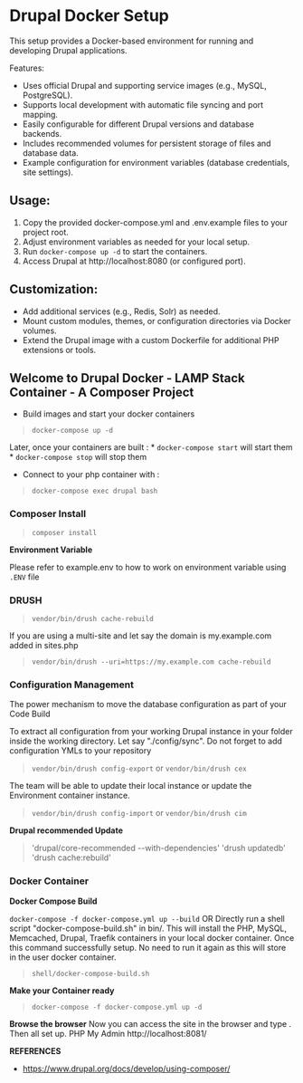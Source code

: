 # Drupal Docker Setup
 
 This setup provides a Docker-based environment for running and developing Drupal applications.

 Features:
 - Uses official Drupal and supporting service images (e.g., MySQL, PostgreSQL).
 - Supports local development with automatic file syncing and port mapping.
 - Easily configurable for different Drupal versions and database backends.
 - Includes recommended volumes for persistent storage of files and database data.
 - Example configuration for environment variables (database credentials, site settings).

## Usage:
 1. Copy the provided docker-compose.yml and .env.example files to your project root.
 2. Adjust environment variables as needed for your local setup.
 3. Run `docker-compose up -d` to start the containers.
 4. Access Drupal at http://localhost:8080 (or configured port).
 
 ## Customization:
 - Add additional services (e.g., Redis, Solr) as needed.
 - Mount custom modules, themes, or configuration directories via Docker volumes.
 - Extend the Drupal image with a custom Dockerfile for additional PHP extensions or tools.
 
## Welcome to Drupal Docker - LAMP Stack Container - A Composer Project

* Build images and start your docker containers 
> `docker-compose up -d`
        
Later, once your containers are built : 
    * `docker-compose start` will start them
    * `docker-compose stop` will stop them


* Connect to your php container with :
> `docker-compose exec drupal bash`
  

### Composer Install

> `composer install`


**Environment Variable**


Please refer to example.env to how to work on environment variable using `.ENV` file

### DRUSH

> `vendor/bin/drush cache-rebuild`

If you are using a multi-site and let say the domain is my.example.com added in sites.php
> `vendor/bin/drush --uri=https://my.example.com cache-rebuild`


### Configuration Management

The power mechanism to move the database configuration as part of your Code Build

To extract all configuration from your working Drupal instance in your folder inside the working directory. Let say "./config/sync". Do not forget to add configuration YMLs to your repository
> `vendor/bin/drush config-export`
or
> `vendor/bin/drush cex`

The team will be able to update their local instance or update the Environment  container instance.
> `vendor/bin/drush config-import`
or
> `vendor/bin/drush cim`


**Drupal recommended Update**

> 'drupal/core-recommended --with-dependencies'
> 'drush updatedb'
> 'drush cache:rebuild'

### Docker Container

**Docker Compose Build**

`docker-compose -f docker-compose.yml up --build`
OR
Directly run a shell script "docker-compose-build.sh" in bin/. This will install the PHP, MySQL, Memcached, Drupal, Traefik containers in your local docker container. Once this command successfully setup. No need to run it again as this will store in the user docker container. 

> `shell/docker-compose-build.sh`

**Make your Container ready**

> `docker-compose -f docker-compose.yml up -d`


**Browse the browser**
Now you can access the site in the browser and type [](http://localhost/). Then all set up.
PHP My Admin http://localhost:8081/

**REFERENCES**

- https://www.drupal.org/docs/develop/using-composer/
